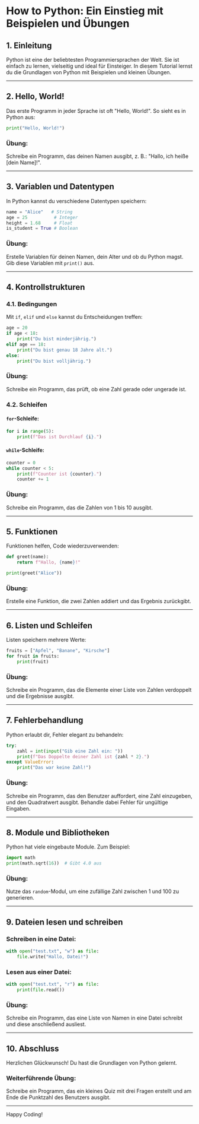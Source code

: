 # How to Python: Ein Einstieg mit Beispielen und Übungen

## 1. Einleitung
Python ist eine der beliebtesten Programmiersprachen der Welt. Sie ist einfach zu lernen, vielseitig und ideal für Einsteiger. In diesem Tutorial lernst du die Grundlagen von Python mit Beispielen und kleinen Übungen.

---

## 2. Hello, World!
Das erste Programm in jeder Sprache ist oft "Hello, World!". So sieht es in Python aus:

```python
print("Hello, World!")
```

### Übung:
Schreibe ein Programm, das deinen Namen ausgibt, z. B.: "Hallo, ich heiße [dein Name]!".

---

## 3. Variablen und Datentypen
In Python kannst du verschiedene Datentypen speichern:

```python
name = "Alice"   # String
age = 25          # Integer
height = 1.68     # Float
is_student = True # Boolean
```

### Übung:
Erstelle Variablen für deinen Namen, dein Alter und ob du Python magst. Gib diese Variablen mit `print()` aus.

---

## 4. Kontrollstrukturen
### 4.1. Bedingungen
Mit `if`, `elif` und `else` kannst du Entscheidungen treffen:

```python
age = 20
if age < 18:
    print("Du bist minderjährig.")
elif age == 18:
    print("Du bist genau 18 Jahre alt.")
else:
    print("Du bist volljährig.")
```

### Übung:
Schreibe ein Programm, das prüft, ob eine Zahl gerade oder ungerade ist.

### 4.2. Schleifen
#### `for`-Schleife:

```python
for i in range(5):
    print(f"Das ist Durchlauf {i}.")
```

#### `while`-Schleife:

```python
counter = 0
while counter < 5:
    print(f"Counter ist {counter}.")
    counter += 1
```

### Übung:
Schreibe ein Programm, das die Zahlen von 1 bis 10 ausgibt.

---

## 5. Funktionen
Funktionen helfen, Code wiederzuverwenden:

```python
def greet(name):
    return f"Hallo, {name}!"

print(greet("Alice"))
```

### Übung:
Erstelle eine Funktion, die zwei Zahlen addiert und das Ergebnis zurückgibt.

---

## 6. Listen und Schleifen
Listen speichern mehrere Werte:

```python
fruits = ["Apfel", "Banane", "Kirsche"]
for fruit in fruits:
    print(fruit)
```

### Übung:
Schreibe ein Programm, das die Elemente einer Liste von Zahlen verdoppelt und die Ergebnisse ausgibt.

---

## 7. Fehlerbehandlung
Python erlaubt dir, Fehler elegant zu behandeln:

```python
try:
    zahl = int(input("Gib eine Zahl ein: "))
    print(f"Das Doppelte deiner Zahl ist {zahl * 2}.")
except ValueError:
    print("Das war keine Zahl!")
```

### Übung:
Schreibe ein Programm, das den Benutzer auffordert, eine Zahl einzugeben, und den Quadratwert ausgibt. Behandle dabei Fehler für ungültige Eingaben.

---

## 8. Module und Bibliotheken
Python hat viele eingebaute Module. Zum Beispiel:

```python
import math
print(math.sqrt(16))  # Gibt 4.0 aus
```

### Übung:
Nutze das `random`-Modul, um eine zufällige Zahl zwischen 1 und 100 zu generieren.

---

## 9. Dateien lesen und schreiben
### Schreiben in eine Datei:

```python
with open("test.txt", "w") as file:
    file.write("Hallo, Datei!")
```

### Lesen aus einer Datei:

```python
with open("test.txt", "r") as file:
    print(file.read())
```

### Übung:
Schreibe ein Programm, das eine Liste von Namen in eine Datei schreibt und diese anschließend ausliest.

---

## 10. Abschluss
Herzlichen Glückwunsch! Du hast die Grundlagen von Python gelernt.

### Weiterführende Übung:
Schreibe ein Programm, das ein kleines Quiz mit drei Fragen erstellt und am Ende die Punktzahl des Benutzers ausgibt.

---

Happy Coding!

